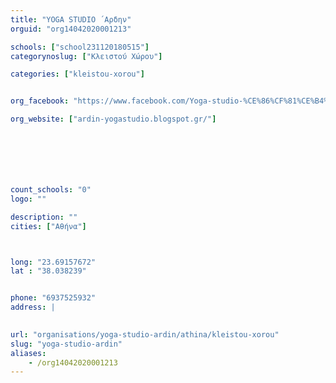 ```yaml
---
title: "YOGA STUDIO ´Αρδην"
orguid: "org14042020001213"

schools: ["school231120180515"]
categorynoslug: ["Κλειστού Χώρου"]

categories: ["kleistou-xorou"]


org_facebook: "https://www.facebook.com/Yoga-studio-%CE%86%CF%81%CE%B4%CE%B7%CE%BD/1451082895158311?sk=timeline"

org_website: ["ardin-yogastudio.blogspot.gr/"]







count_schools: "0"
logo: ""

description: ""
cities: ["Αθήνα"]



long: "23.69157672"
lat : "38.038239"


phone: "6937525932"
address: |
    

url: "organisations/yoga-studio-ardin/athina/kleistou-xorou"
slug: "yoga-studio-ardin"
aliases:
    - /org14042020001213
---
```



